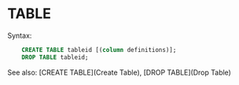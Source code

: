 # TABLE

Syntax:
```sql
    CREATE TABLE tableid [(column definitions)];
    DROP TABLE tableid;
```

See also: [CREATE TABLE](Create Table), [DROP TABLE](Drop Table)